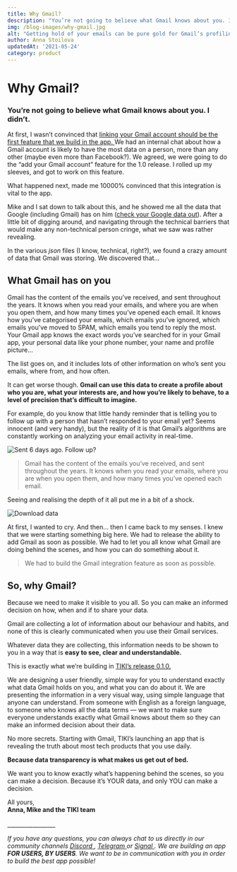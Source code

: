 ```yaml
---
title: Why Gmail?
description: "You’re not going to believe what Gmail knows about you. I didn’t." 
img: /blog-images/why-gmail.jpg
alt: "Getting hold of your emails can be pure gold for Gmail’s profiling"
author: Anna Stoilova
updatedAt: '2021-05-24'
category: product
---
```


<h1>Why Gmail?</h1>
<h3>You’re not going to believe what Gmail knows about you. I didn’t.</h3>
<p>At first, I wasn’t convinced that <a href = "https://medium.com/mytiki/product-roadmap-update-may-21-8ff81e509d26"> linking your Gmail account should be the first feature that we build in the app. </a> We had an internal chat about how a Gmail account is likely to have the most data on a person, more than any other (maybe even more than Facebook?). We agreed, we were going to do the “add your Gmail account” feature for the 1.0 release. I rolled up my sleeves, and got to work on this feature. </p>
<p>What happened next, made me 10000% convinced that this integration is vital to the app. </p>

<p>Mike and I sat down to talk about this, and he showed me all the data that Google (including Gmail) has on him (<a href="https://takeout.google.com/">check your Google data out</a>). After a little bit of digging around, and navigating through the technical barriers that would make any non-technical person cringe, what we saw was rather revealing.</p>
<p> In the various <em>json</em> files (I know, technical, right?), we found a crazy amount of data that Gmail was storing. We discovered that… </p>

<h2>What Gmail has on you</h2>
<p>Gmail has the content of the emails you’ve received, and sent throughout the years. It knows when you read your emails, and where you are when you open them, and how many times you’ve opened each email. It knows how you’ve categorised your emails, which emails you’ve ignored, which emails you’ve moved to SPAM, which emails you tend to reply the most. Your Gmail app knows the exact words you’ve searched for in your Gmail app, your personal data like your phone number, your name and profile picture… </p>
<p>The list goes on, and it includes lots of other information on who’s sent you emails, where from, and how often.</p>

<p>It can get worse though. <strong>Gmail can use this data to create a profile about who you are, what your interests are, and how you’re likely to behave, to a level of precision that’s difficult to imagine.</strong> </p>
<p>For example, do you know that little handy reminder that is telling you to follow up with a person that hasn’t responded to your email yet? Seems innocent (and very handy), but the reality of it is that Gmail’s algorithms are constantly working on analyzing your email activity in real-time.</p>

![Sent 6 days ago. Follow up?](/blog-images/screenshot-2021-05-24-at-01.59.20.png)

> Gmail has the content of the emails you’ve received, and sent throughout the years. It knows when you read your emails, where you are when you open them, and how many times you’ve opened each email.</p>

<p>Seeing and realising the depth of it all put me in a bit of a shock.</p>

![Download data](/blog-images/screenshot-2021-05-24-at-13.49.31.png)

<p>At first, I wanted to cry. And then… then I came back to my senses. I knew that we were starting something big here. We had to release the ability to add Gmail as soon as possible. We had to let you all know what Gmail are doing behind the scenes, and how you can do something about it.</p>


> We had to build the Gmail integration feature as soon as possible.

<h2>So, why Gmail?</h2>
<p>Because we need to make it visible to you all. So you can make an informed decision on how, when and if to share your data.</p>
<p>Gmail are collecting a lot of information about our behaviour and habits, and none of this is clearly communicated when you use their Gmail services.</p>
<p>Whatever data they are collecting, this information needs to be shown to you in a way that is <strong>easy to see, clear and understandable.</strong></p>
<p>This is exactly what we’re building in <a href="https://www.notion.so/mytiki/206e9e86c520468ea604e057c0f0dea7?v=20062bf2771d4952840f862334a6cfc5"> TIKI’s release 0.1.0. </a> </p>
<p>We are designing a user friendly, simple way for you to understand exactly what data Gmail holds on you, and what you can do about it. We are presenting the information in a very visual way, using simple language that anyone can understand. From someone with English as a foreign language, to someone who knows all the data terms — we want to make sure everyone understands exactly what Gmail knows about them so they can make an informed decision about their data.</p>
<p>No more secrets. Starting with Gmail, TIKI’s launching an app that is revealing the truth about most tech products that you use daily.</p>
<p><strong>Because data transparency is what makes us get out of bed.</strong></p>
<p>We want you to know exactly what’s happening behind the scenes, so you can make a decision. Because it’s YOUR data, and only YOU can make a decision.</p>
<p>All yours,<strong>
<br>
Anna, Mike and the TIKI team </strong>

<br>
<br>
_________________

  
<p><em>If you have any questions, you can always chat to us directly in our community channels <a href="https://discord.com/invite/evjYQq48Be"> Discord </a>, <a href="https://t.me/mytikiapp"> Telegram </a> or <a href="https://signal.group/#CjQKIA66Eq2VHecpcCd-cu-dziozMRSH3EuQdcZJNyMOYNi5EhC0coWtjWzKQ1dDKEjMqhkP"> Signal </a>.
  We are building an app <strong>FOR USERS, BY USERS</strong>. We want to be in communication with you in order to build the best app possible!</em></p>









